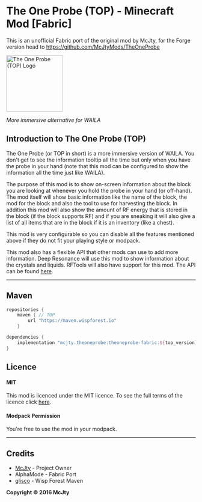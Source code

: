 # The One Probe (TOP) - Minecraft Mod [Fabric]

This is an unofficial Fabric port of the original mod by McJty, for the Forge version head to https://github.com/McJtyMods/TheOneProbe

<img src="https://i.imgur.com/oMWYlRC.png" width=150 alt="The One Probe (TOP) Logo"/>

_More immersive alternative for WAILA_

## Introduction to The One Probe (TOP)

The One Probe (or TOP in short) is a more immersive version of WAILA. You don't get to see the information tooltip all the time but only when you have the probe in your hand (note that this mod can be configured to show the information all the time just like WAILA).

The purpose of this mod is to show on-screen information about the block you are looking at whenever you hold the probe in your hand (or off-hand). The mod itself will show basic information like the name of the block, the mod for the block and also the tool to use for harvesting the block. In addition this mod will also show the amount of RF energy that is stored in the block (if the block supports RF) and if you are sneaking it will also give a list of all items that are in the block if it is an inventory (like a chest).

This mod is very configurable so you can disable all the features mentioned above if they do not fit your playing style or modpack.

This mod also has a flexible API that other mods can use to add more information. Deep Resonance will use this mod to show information about the crystals and liquids. RFTools will also have support for this mod. The API can be found [here](https://github.com/McJty/TheOneProbe/tree/master/src/main/java/mcjty/theoneprobe/api).

***

## Maven
```groovy
repositories {
    maven { // TOP
        url "https://maven.wispforest.io"
    }

dependencies {
    implementation "mcjty.theoneprobe:theoneprobe-fabric:${top_version}"
}
```

## Licence

#### MIT

This mod is licenced under the MIT licence. To see the full terms of the licence click [here](https://github.com/McJty/TheOneProbe/blob/1.10/LICENCE).

#### Modpack Permission

You're free to use the mod in your modpack.

***

## Credits

- [McJty](https://twitter.com/McJty) - Project Owner
- AlphaMode - Fabric Port
- [glisco](https://github.com/gliscowo) - Wisp Forest Maven 


**Copyright © 2016 McJty**
